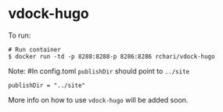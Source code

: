# vdock-hugo

To run: 
```
# Run container
$ docker run -td -p 8288:8288-p 8286:8286 rchari/vdock-hugo

```
Note:
#In config.toml `publishDir` should point to `../site`
```
publishDir = "../site"
```

More info on how to use `vdock-hugo` will be added soon.
